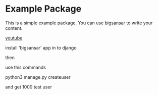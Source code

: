 # Example Package

This is a simple example package. You can use
[bigsansar](https:bigsansar.com)
to write your content.

[youtube](https://youtube.com/bigsansar)

install 'bigsansar' app in to django 

then

use this commands 

python3 manage.py createuser 

and get 1000 test user 
